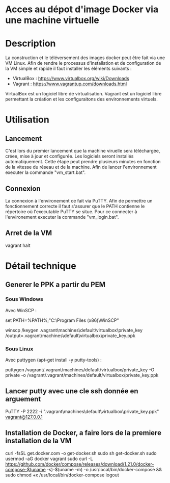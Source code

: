 # Acces au dépot d'image Docker via une machine virtuelle

# Description

La construction et le téléversement des images docker peut être fait via une VM Linux. Afin de rendre le processus d'installation et de configuration de la VM simple et rapide il faut installer les éléments suivants :
+ VirtualBox : https://www.virtualbox.org/wiki/Downloads
+ Vagrant : https://www.vagrantup.com/downloads.html

VirtualBox est un logiciel libre de virtualisation. Vagrant est un logiciel libre permettant la création et les configuraitons des environnements virtuels. 

# Utilisation

## Lancement

C'est lors du premier lancement que la machine viruelle sera téléchargée, créee, mise à jour et configurée. Les logiciels seront installés automatiquement. Cette étape peut prendre plusieurs minutes en fonction de la vitesse du réseau et de la machine.
Afin de lancer l'environnement executer la commande "vm_start.bat".

## Connexion

La connexion à l'environement ce fait via PuTTY. Afin de permettre un fonctionnement correcte il faut s'assurer que le PATH contienne le répertoire où l'executable PuTTY se situe.
Pour ce connecter à l'environement executer la commande "vm_login.bat".

## Arret de la VM

vagrant halt


# Détail technique

## Generer le PPK a partir du PEM

### Sous Windows

Avec WinSCP :

set PATH=%PATH%;"C:\Program Files (x86)\WinSCP"

winscp /keygen .vagrant\machines\default\virtualbox\private_key /output=.vagrant\machines\default\virtualbox\private_key.ppk

### Sous Linux

Avec puttygen (apt-get install -y putty-tools) :

puttygen /vagrant/.vagrant/machines/default/virtualbox/private_key -O private -o /vagrant/.vagrant/machines/default/virtualbox/private_key.ppk

## Lancer putty avec une cle ssh donnée en arguement

PuTTY -P 2222 -i ".vagrant\machines\default\virtualbox\private_key.ppk" vagrant@127.0.0.1

## Installation de Docker, a faire lors de la premiere installation de la VM

curl -fsSL get.docker.com -o get-docker.sh
sudo sh get-docker.sh
sudo usermod -aG docker vagrant
sudo curl -L https://github.com/docker/compose/releases/download/1.21.0/docker-compose-$(uname -s)-$(uname -m) -o /usr/local/bin/docker-compose && sudo chmod +x /usr/local/bin/docker-compose
logout



